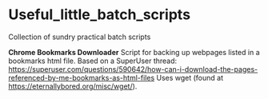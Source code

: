# Useful_little_batch_scripts
Collection of sundry practical batch scripts

**Chrome Bookmarks Downloader**
Script for backing up webpages listed in a bookmarks html file.
Based on a SuperUser thread: https://superuser.com/questions/590642/how-can-i-download-the-pages-referenced-by-me-bookmarks-as-html-files
Uses wget (found at https://eternallybored.org/misc/wget/).
